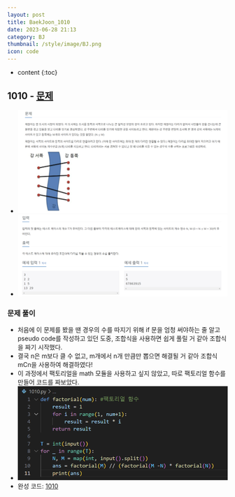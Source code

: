 ```yaml
---
layout: post
title: BaekJoon_1010
date: 2023-06-28 21:13
category: BJ
thumbnail: /style/image/BJ.png
icon: code
---
```


* content
{:toc}

## 1010 - [문제](https://www.acmicpc.net/problem/1010)
+ ![문제](/style/image/1010_Q.png)
+ ![문제](/style/image/1010_IP.png)

### 문제 풀이
+ 처음에 이 문제를 봤을 땐 경우의 수를 따지기 위해 if 문을 엄청 써야하는 줄 알고 pseudo code를 작성하고 있던 도중,
조합식을 사용하면 쉽게 풀릴 거 같아 조합식을 짜기 시작했다.
+ 결국 n은 m보다 클 수 없고, m개에서 n개 만큼만 뽑으면 해결될 거 같아 조합식 mCn을 사용하여 해결하였다!
+ 이 과정에서 팩토리얼을 math 모듈을 사용하고 싶지 않았고, 따로 팩토리얼 함수를 만들어 코드를 짜보았다.
+ ![코드](/style/image/1010.png)
+ 완성 코드: [1010](https://github.com/ggsong0328/solved.ac/blob/solved.ac/1010.py)